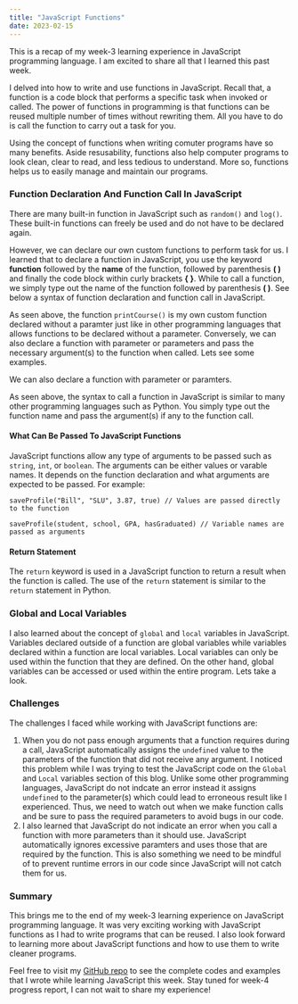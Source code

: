 ```yaml
---
title: "JavaScript Functions"
date: 2023-02-15
---
```


This is a recap of my week-3 learning experience in JavaScript programming language. I am excited to share all that I learned this past week.  

I delved into how to write and use functions in JavaScript. Recall that, a function is a code block that performs a specific task when 
invoked or called. The power of functions in programming is that functions can be reused multiple number of times without rewriting them. All you have to do is call the function to carry out a task for you.  

Using the concept of functions when writing comuter programs have so many benefits. Aside resusability, functions also help computer programs to look clean, clear to read, and less tedious to understand. More so, functions helps us to easily manage and maintain our programs.  

### Function Declaration And Function Call In JavaScript
There are many built-in function in JavaScript such as ```random()``` and ```log()```. These built-in functions can freely be used and do not have to be 
declared again.  

However, we can declare our own custom functions to perform task for us. I learned that to declare a function in JavaScript, you use the keyword 
**function** followed by the **name** of the function, followed by parenthesis **( )** and finally the code block within curly brackets **{ }**. While to call a function, we simply type out the name of the function followed by parenthesis **( )**. See below a syntax of function declaration and function call in JavaScript.  

<script src="https://gist.github.com/MarshallOkafor/5103583e72bfaa29b00dd9fa167ff1fe.js"></script>

As seen above, the function ```printCourse()``` is my own custom function declared without a paramter just like in other programming languages that allows functions to be declared  without a parameter. Conversely, we can also declare a function with parameter or parameters and pass the necessary argument(s) to the function when called. Lets see some examples.

<script src="https://gist.github.com/MarshallOkafor/5e5ba8fb2191dae1ae633ebecc2c76e6.js"></script>

We can also declare a function with parameter or paramters.

<script src="https://gist.github.com/MarshallOkafor/b8408958ede1cbc8f79835194200a061.js"></script>

As seen above, the syntax to call a function in JavaScript is similar to many other programming languages such as Python. You simply type out the function name and pass the argument(s) if any to the function call.

#### What Can Be Passed To JavaScript Functions
JavaScript functions allow any type of arguments to be passed such as ```string```, ```int```, or ```boolean```. The arguments can be either values or varable names. It depends on the function declaration and what arguments are expected to be passed. For example:

```
saveProfile("Bill", "SLU", 3.87, true) // Values are passed directly to the function

saveProfile(student, school, GPA, hasGraduated) // Variable names are passed as arguments
```

#### Return Statement
The ```return``` keyword is used in a JavaScript function to return a result when the function is called. The use of the ```return``` statement is similar to the ```return``` statement in Python.

<script src="https://gist.github.com/MarshallOkafor/7eac8e88750cf4eb76668e5da7cb7b72.js"></script>

### Global and Local Variables
I also learned about the concept of ```global``` and ```local``` variables in JavaScript. Variables declared outside of a function are global variables while variables declared within a function are local variables. Local variables can only be used within the function that they are defined. On the other hand, global variables can be accessed or used within the entire program. Lets take a look.

<script src="https://gist.github.com/MarshallOkafor/b835bb75b3c1c197c3e9281d90981ea5.js"></script>

### Challenges

The challenges I faced while working with JavaScript functions are:  
1. When you do not pass enough arguments that a function requires during a call, JavaScript automatically assigns the ```undefined``` value to the parameters of the function that did not receive any argument. I noticed this problem while I was trying to test the JavaScript code on the ```Global``` and ```Local``` variables section of this blog. Unlike some other programming languages, JavaScript do not indcate an error instead it assigns ```undefined``` to the parameter(s) which could lead to erroneous result like I experienced. Thus, we need to watch out when we make function calls and be sure to pass the required parameters to avoid bugs in our code.
2. I also learned that JavaScript do not indicate an error when you call a function with more parameters than it should use. JavaScript automatically ignores excessive paramters and uses those that are required by the function. This is also something we need to be mindful of to prevent runtime errors in our code since JavaScript will not catch them for us.  

### Summary
This brings me to the end of my week-3 learning experience on JavaScript programming language. It was very exciting working with JavaScript functions as I had to write programs that can be reused. I also look forward to learning more about JavaScript functions and how to use them to write cleaner programs.

Feel free to visit my [GitHub repo](https://github.com/MarshallOkafor/learning-JavaScript/tree/main/week3) to see the complete codes and examples that I wrote while learning JavaScript this week. Stay tuned for week-4 progress report, I can not wait to share my experience!
